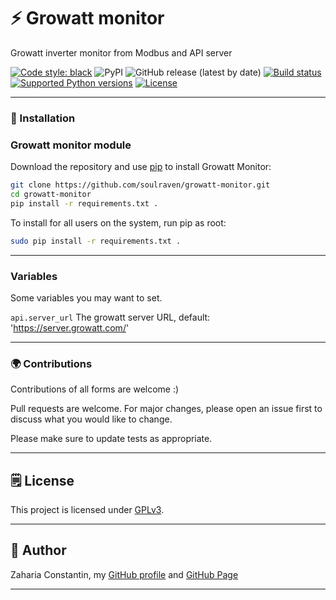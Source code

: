 # ⚡ Growatt monitor

Growatt inverter monitor from Modbus and API server

[![Code style: black](https://img.shields.io/badge/code%20style-black-000000.svg)](https://github.com/psf/black)
![PyPI](https://img.shields.io/pypi/v/growatt-monitor?label=GrowattMonitor&style=plastic)
![GitHub release (latest by date)](https://img.shields.io/github/v/release/soulraven/growatt-monitor?style=plastic)
[![Build status](https://img.shields.io/github/workflow/status/soulraven/growatt-monitor/merge-to-main?style=plastic)](https://img.shields.io/github/workflow/status/soulraven/growatt-monitor/merge-to-main)
[![Supported Python versions](https://img.shields.io/pypi/pyversions/growatt-monitor?style=plastic)](https://pypi.org/project/growatt-monitor/)
[![License](https://img.shields.io/github/license/soulraven/growatt-monitor?style=plastic)](https://img.shields.io/github/license/soulraven/growatt-monitor)

***

### 🔧 Installation

### Growatt monitor module
Download the repository and use [pip](https://pip.pypa.io/en/stable/) to install Growatt Monitor:
```bash
git clone https://github.com/soulraven/growatt-monitor.git
cd growatt-monitor
pip install -r requirements.txt .
```
To install for all users on the system, run pip as root:
```bash
sudo pip install -r requirements.txt .
```

***

### Variables

Some variables you may want to set.

`api.server_url` The growatt server URL, default: 'https://server.growatt.com/'

***

### 🌍 Contributions

Contributions of all forms are welcome :)

Pull requests are welcome. For major changes, please open an issue first to discuss what you would like to change.

Please make sure to update tests as appropriate.

***

## 🗒 License

This project is licensed under [GPLv3].

***

## 👀 Author

Zaharia Constantin, my [GitHub profile] and [GitHub Page]

***

[GitHub profile]: https://github.com/soulraven/
[Github Page]: https://soulraven.github.io/
[GPLv3]: https://soulraven.github.io/growatt_monitor/license
